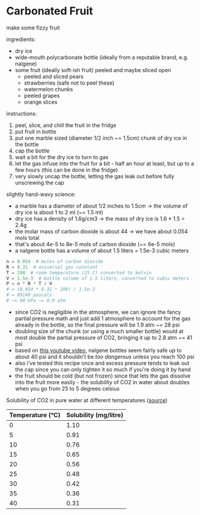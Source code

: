 # Carbonated Fruit

make some fizzy fruit

ingredients:

* dry ice
* wide-mouth polycarbonate bottle (ideally from a reputable brand, e.g. nalgene)
* some fruit (ideally soft-ish fruit) peeled and maybe sliced open
    * peeled and sliced pears
    * strawberries (safe not to peel these)
    * watermelon chunks
    * peeled grapes
    * orange slices

instructions:

1. peel, slice, and chill the fruit in the fridge
2. put fruit in bottle
3. put one marble sized (diameter 1/2 inch ~= 1.5cm) chunk of dry ice in the bottle
4. cap the bottle
5. wait a bit for the dry ice to turn to gas
6. let the gas infuse into the fruit for a bit - half an hour at least, but up to a few hours
   (this can be done in the fridge)
7. very slowly uncap the bottle, letting the gas leak out before fully unscrewing the cap

slightly hand-wavy science:

* a marble has a diameter of about 1/2 inches to 1.5cm -> the volume of dry ice is about 1 to 2 ml (~= 1.5 ml)
* dry ice has a density of 1.6g/cm3 -> the mass of dry ice is 1.6 * 1.5 = 2.4g
* the molar mass of carbon dioxide is about 44 -> we have about 0.054 mols total
* that's about 4e-5 to 8e-5 mols of carbon dioxide (~= 6e-5 mols)
* a nalgene bottle has a volume of about 1.5 liters = 1.5e-3 cubic meters

```python
n = 0.054  # moles of carbon dioxide
R = 8.31  # universal gas constant
T = 298  # room temperature (25 C) converted to kelvin
V = 1.5e-3  # bottle volume of 1.5 liters, converted to cubic meters
P = n * R * T / V
# = (0.054 * 8.31 * 298) / 1.5e-3
# = 89149 pascals
# ~= 90 kPa ~= 0.9 atm
```

* since CO2 is negligible in the atmosphere, we can ignore the fancy partial pressure math and just add 1 atmosphere to
  account for the gas already in the bottle, so the final pressure will be 1.9 atm ~= 28 psi
* doubling size of the chunk (or using a much smaller bottle) would at most double the partial pressure of CO2, bringing
  it up to 2.8 atm ~= 41 psi
* based on [this youtube video](https://www.youtube.com/watch?v=eNTGCgnBoSo), nalgene bottles seem fairly safe up to
  about 40 psi and it shouldn't be *too dangerous* unless you reach 100 psi
* also i've tested this recipe once and excess pressure tends to leak out the cap since you can only tighten it so much
  if you're doing it by hand
* the fruit should be cold (but not frozen) since that lets the gas dissolve into the fruit more easily - the solubility
  of CO2 in water about doubles when you go from 25 to 5 degrees celsius

Solubility of CO2 in pure water at different temperatures ([source](https://www.fao.org/3/ac183e/AC183E06.htm))

| Temperature (°C) | Solubility (mg/litre) |
|------------------|-----------------------|
| 0                | 1.10                  |
| 5                | 0.91                  |
| 10               | 0.76                  |
| 15               | 0.65                  |
| 20               | 0.56                  |
| 25               | 0.48                  |
| 30               | 0.42                  |
| 35               | 0.36                  |
| 40               | 0.31                  |
 	 